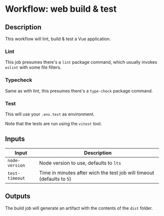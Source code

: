 # Workflow: web build & test

## Description

This workflow will lint, build & test a Vue application.

### Lint

This job presumes there's a `lint` package command, which usually invokes `eslint` with some file filters.


### Typecheck

Same as with lint, this presumes there's a `type-check` package command.

### Test

This will use your `.env.test` as environment.

Note that the tests are run using the `vitest` tool.

## Inputs

| Input | Description |
| ----- | ----------- |
| `node-version` | Node version to use, defaults to `lts` |
| `test-timeout` | Time in minutes after wich the test job will timeout (defaults to `5`) |

## Outputs

The build job will generate an artifact with the contents of the `dist` folder.
